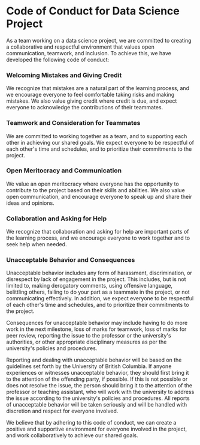 # Code of Conduct for Data Science Project
As a team working on a data science project, we are committed to creating a collaborative and respectful environment that values open communication, teamwork, and inclusion. To achieve this, we have developed the following code of conduct:

### Welcoming Mistakes and Giving Credit
We recognize that mistakes are a natural part of the learning process, and we encourage everyone to feel comfortable taking risks and making mistakes. We also value giving credit where credit is due, and expect everyone to acknowledge the contributions of their teammates.

### Teamwork and Consideration for Teammates
We are committed to working together as a team, and to supporting each other in achieving our shared goals. We expect everyone to be respectful of each other's time and schedules, and to prioritize their commitments to the project.

### Open Meritocracy and Communication
We value an open meritocracy where everyone has the opportunity to contribute to the project based on their skills and abilities. We also value open communication, and encourage everyone to speak up and share their ideas and opinions.

### Collaboration and Asking for Help
We recognize that collaboration and asking for help are important parts of the learning process, and we encourage everyone to work together and to seek help when needed.

### Unacceptable Behavior and Consequences
Unacceptable behavior includes any form of harassment, discrimination, or disrespect by lack of engagement in the project. This includes, but is not limited to, making derogatory comments, using offensive language, belittling others, failing to do your part as a teammate in the project, or not communicating effectively. In addition, we expect everyone to be respectful of each other's time and schedules, and to prioritize their commitments to the project.

Consequences for unacceptable behavior may include having to do more work in the next milestone, loss of marks for teamwork, loss of marks for peer review, reporting the issue to the professor or the university's authorities, or other appropriate disciplinary measures as per the university's policies and procedures.

Reporting and dealing with unacceptable behavior will be based on the guidelines set forth by the University of British Columbia. If anyone experiences or witnesses unacceptable behavior, they should first bring it to the attention of the offending party, if possible. If this is not possible or does not resolve the issue, the person should bring it to the attention of the professor or teaching assistant, who will work with the university to address the issue according to the university's policies and procedures. All reports of unacceptable behavior will be taken seriously and will be handled with discretion and respect for everyone involved.

We believe that by adhering to this code of conduct, we can create a positive and supportive environment for everyone involved in the project, and work collaboratively to achieve our shared goals.
